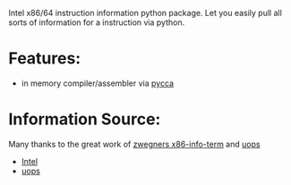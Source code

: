 Intel x86/64 instruction information python package. Let you easily pull all
sorts of information for a instruction via python.

Features:
=========
 - in memory compiler/assembler via [pycca](https://github.com/campagnola/pycca)

Information Source:
===================

Many thanks to the great work of [zwegners x86-info-term](https://github.com/zwegner/x86-info-term) and
[uops](https://uica.uops.info/)

- [Intel](https://www.intel.com/content/dam/develop/public/us/en/include/intrinsics-guide/data-latest.xml)
- [uops](https://www.uops.info/instructions.xml)
